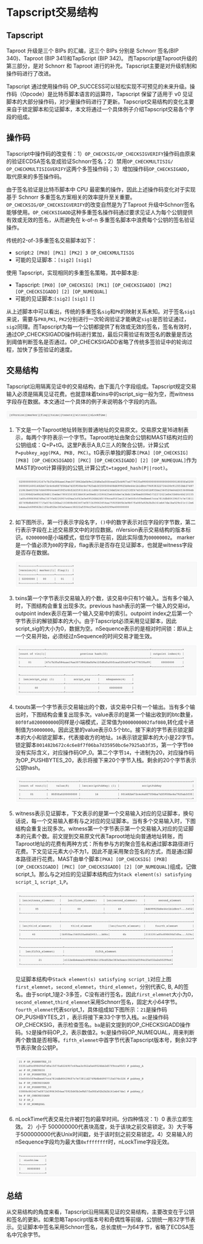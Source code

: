 # Tapscript交易结构

## Tapscript

Taproot 升级是三个 BIPs 的汇编，这三个 BIPs 分别是 Schnorr 签名(BIP 340)、Taproot (BIP 341)和TapScript (BIP 342)。 而Tapscript是Taproot升级的第三部分，是对 Schnorr 和 Taproot 进行的补充。Tapscript主要是对升级机制和操作码进行了改进。

Tapscript 通过使用操作码 OP_SUCCESS可以轻松实现不可预见的未来升级。操作码（Opcode）是比特币脚本语言的运算符，Tapscript 保留了适用于 v0 见证脚本的大部分操作码，对少量操作码进行了更新。Tapscript交易结构的变化主要来自于锁定脚本和见证脚本，本文将通过一个具体例子介绍Tapscript交易各个字段的组成。

## 操作码

Tapscript中操作码的改变有：1）`OP_CHECKSIG/OP_CHECKSIGVERIFY`操作码由原来的验证ECDSA签名变成验证Schnorr签名；2）禁用`OP_CHECKMULTISIG/ OP_CHECKMULTISIGVERIFY`这两个多签操作码；3）增加操作码`OP_CHECKSIGADD`，取代原来的多签操作码。

由于签名验证是比特币脚本中 CPU 最密集的操作，因此上述操作码变化对于实现基于 Schnorr 多重签名方案相关的效率提升至关重要。`OP_CHECKSIG/OP_CHECKSIGVERIFY`的改变自然是为了Taproot 升级中Schnorr签名能够使用。`OP_CHECKSIGADD`这种多重签名操作码通过要求见证人为每个公钥提供有效或无效的签名，从而避免在 k-of-n 多重签名脚本中浪费每个公钥的签名验证操作。

传统的2-of-3多重签名交易脚本如下：

- script:`2 [PK0] [PK1] [PK2] 3 OP_CHECKMULTISIG`
- 可能的见证脚本：`[sig2]` `[sig1]`

使用 Tapscript，实现相同的多重签名策略，其中脚本是:

- Tapscript: `[PK0] [OP_CHECKSIG] [PK1] [OP_CHECKSIGADD] [PK2] [OP_CHECKSIGADD] [2] [OP_NUMEQUAL]`
- 可能的见证脚本:`[sig2]` `[sig1]` `[]`

从上述脚本中可以看出，传统的多重签名`sig`和`PK`的映射关系未知。对于签名`sig1`来说，需要与`PK0`,`PK1`, `PK2`分别进行一次轮询验证才能确定`sig1`是否验证通过，`sig2`同理。而Tapscript为每一个公钥都提供了有效或无效的签名，签名有效时，通过OP_CHECKSIGADD操作码进行累加，最后只需验证有效签名的数量是否达到阈值判断签名是否通过。OP_CHECKSIGADD省略了传统多签验证中的轮询过程，加快了多签验证的速度。

## 交易结构

Tapscript沿用隔离见证中的交易结构，由下面几个字段组成。Tapscript规定交易输入必须是隔离见证花费。也就意味着txins中的script_sig一般为空，而witness字段存在数据。本文通过一个具体的例子来说明各个字段的内涵。

![Tapscript1](https://github.com/AAweidai/PictureBed/blob/master/taproot/Tapscript%E4%BA%A4%E6%98%93%E7%BB%93%E6%9E%841.png?raw=true)

1. 下文是一个Taproot地址转账到普通地址的交易原文。交易原文是16进制表示，每两个字符表示一个字节。Taproot地址由聚合公钥和MAST结构对应的公钥组成：Q=P+tG。这里P表示A,B,C三人的聚合公钥，计算公式`P=pubkey_agg(PKA, PKB, PKC)`。tG表示单独的脚本`[PKA] [OP_CHECKSIG] [PKB] [OP_CHECKSIGADD] [PKC] [OP_CHECKSIGADD] [2] [OP_NUMEQUAL]`作为MAST的root计算得到的公钥,计算公式`t=tagged_hash(P||root)`。

   ![Tapscript2](https://github.com/AAweidai/PictureBed/blob/master/taproot/Tapscript%E4%BA%A4%E6%98%93%E7%BB%93%E6%9E%842.png?raw=true)

2. 如下图所示，第一行表示字段名字，`()`中的数字表示对应字段的字节数，第二行表示字段在上述交易原文中的对应数据。nVersion表示交易结构的版本标识。`02000000`是小端模式，低位字节在前，因此实际值为`00000002`。 marker是一个值必须为`00`的字段，flag表示是否存在见证脚本，也就是witness字段是否存在数据。

   ![Tapscript3](https://github.com/AAweidai/PictureBed/blob/master/taproot/Tapscript%E4%BA%A4%E6%98%93%E7%BB%93%E6%9E%843.png?raw=true)

3. txins第一个字节表示交易输入的个数，该交易中只有1个输入。当有多个输入时，下图结构会重复出现多次。previous hash表示的第一个输入的交易id，outpoint index表示在第一个输入交易中的索引。outpoint index之后第一个字节表示的解锁脚本的大小。由于Tapscript必须采用见证脚本，因此script_sig的大小为0，数据为空。nSequence表示的是相对时间锁：即从上一个交易开始，必须经过nSequence的时间交易才能生效。

   ![Tapscript4](https://github.com/AAweidai/PictureBed/blob/master/taproot/Tapscript%E4%BA%A4%E6%98%93%E7%BB%93%E6%9E%844.png?raw=true)

4. txouts第一个字节表示交易输出的个数，该交易中只有一个输出。当有多个输出时，下图结构会重复出现多次。value表示的是第一个输出收到的btc数量，`80f0fa0200000000`同样是小端模式，正常值为`0000000002faf080`,转化成十进制值为`50000000`。因此这里的value表示0.5个btc。接下来的字节表示锁定脚本的大小和锁定脚本，代表接收方的地址。`16`表示锁定脚本的大小是22字节。锁定脚本`001482b672c4c6e8f7f06ba7d35950bc6e7925ab3f35`，第一个字节`00`没有实际含义，对应操作码OP_0。第二个字节`14`，十进制为20，对应操作码为OP_PUSHBYTES_20，表示将接下来20个字节入栈。剩余的20个字节表示公钥hash。

   ![Tapscript5](https://github.com/AAweidai/PictureBed/blob/master/taproot/Tapscript%E4%BA%A4%E6%98%93%E7%BB%93%E6%9E%845.png?raw=true)

5. witness表示见证脚本，下文表示的是第一个交易输入对应的见证脚本，换句话说，每一个交易输入都有与之对应的见证脚本。当有多个交易输入时，下图结构会重复出现多次。witness第一个字节表示第一个交易输入对应的见证脚本的元素个数。前文提到交易原文代表Taproot地址向普通地址转账，而Taproot地址的花费有两种方式：所有参与方的聚合签名和通过脚本路径进行花费。下文见证元素大小不为1，因此不是采用聚合签名的方式，而是通过脚本路径进行花费。MAST由单个脚本`[PKA] [OP_CHECKSIG] [PKB] [OP_CHECKSIGADD] [PKC] [OP_CHECKSIGADD] [2] [OP_NUMEQUAL]`组成，记做script_1。那么与之对应的见证脚本结构应为`Stack element(s) satisfying script_1`, `script_1`,`P`。

   ![Tapscript6](https://github.com/AAweidai/PictureBed/blob/master/taproot/Tapscript%E4%BA%A4%E6%98%93%E7%BB%93%E6%9E%846.png?raw=true)
   
   见证脚本结构中`Stack element(s) satisfying script_1`对应上图`first_elemnet`，`second_elemnet`，`third_elemnet`，分别代表C, B, A的签名。由于script_1是2-3多签，C没有进行签名，因此`first_elemnet`大小为0，`second_elemnet`,`third_elemnet`采用Schnorr签名，固定大小64字节。`fourth_elemnet`代表script_1，具体组成如下图所示：`21`是操作码OP_PUSHBYTES_21 ，表示将接下来33个字节入栈。`ac`是操作码OP_CHECKSIG，表示检查签名。`ba`是前文提到的OP_CHECKSIGADD操作码。`52`是操作码OP_2，表示数值2。`9c`是操作码OP_NUMEQUAL，用来判断两个数值是否相等。`fifth_elemnet`中首字节代表Tapscript版本号，剩余32字节表示聚合公钥P。
   
   ![Tapscript7](https://github.com/AAweidai/PictureBed/blob/master/taproot/Tapscript%E4%BA%A4%E6%98%93%E7%BB%93%E6%9E%847.png?raw=true)

6. nLockTime代表交易允许被打包的最早时间。分四种情况：1）0 表示立即生效。  2）小于 500000000代表块高度，处于该块之前交易锁定。3）大于等于500000000代表Unix时间戳，处于该时刻之前交易锁定。4）交易输入的nSequence字段均为最大值`0xffffffff`时，nLockTime字段无效。

   ![Tapscript8](https://github.com/AAweidai/PictureBed/blob/master/taproot/Tapscript%E4%BA%A4%E6%98%93%E7%BB%93%E6%9E%848.png?raw=true)

## 总结

从交易结构的角度来看，Tapscript沿用隔离见证的交易结构，主要改变在于公钥和签名的更新。如果忽略Tapscirpt版本号和奇偶性等前缀，公钥统一用32字节表示。见证脚本中签名采用Schnorr签名，总长度统一为64字节，省略了ECDSA签名中冗余字节。

